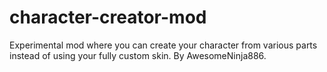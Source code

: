 # character-creator-mod
Experimental mod where you can create your character from various parts instead of using your fully custom skin. By AwesomeNinja886.
